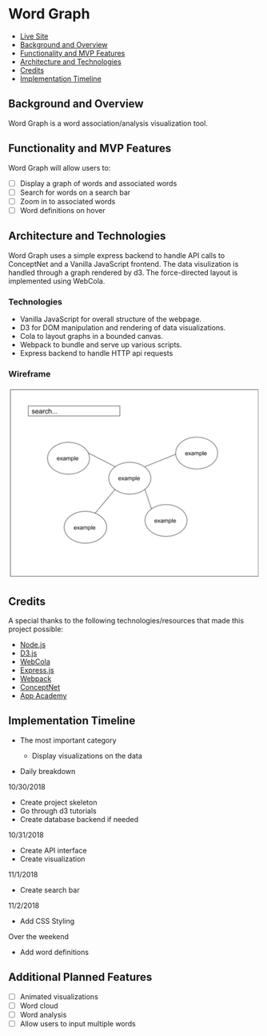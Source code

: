 # Word Graph

* [Live Site](https://word-graph.herokuapp.com/)
* [Background and Overview](#background-and-overview)
* [Functionality and MVP Features](#functionality-and-mvp-features)
* [Architecture and Technologies](#architecture-and-technologies)
* [Credits](#Credits)
* [Implementation Timeline](#implementation-timeline)

## Background and Overview
Word Graph is a word association/analysis visualization tool.

## Functionality and MVP Features

Word Graph will allow users to:
* [ ] Display a graph of words and associated words
* [ ] Search for words on a search bar
* [ ] Zoom in to associated words
* [ ] Word definitions on hover

## Architecture and Technologies
Word Graph uses a simple express backend to handle API calls to ConceptNet and a Vanilla JavaScript frontend. The data visulization is handled through a graph rendered by d3. The force-directed layout is implemented using WebCola.

### Technologies
* Vanilla JavaScript for overall structure of the webpage.
* D3 for DOM manipulation and rendering of data visualizations.
* Cola to layout graphs in a bounded canvas.
* Webpack to bundle and serve up various scripts.
* Express backend to handle HTTP api requests

### Wireframe

<img src="./images/wireframe.png" width="600px"/>

## Credits

A special thanks to the following technologies/resources that made this project possible:
* [Node.js](https://nodejs.org/en/)
* [D3.js](https://d3js.org/)
* [WebCola](https://ialab.it.monash.edu/webcola/)
* [Express.js](https://expressjs.com/)
* [Webpack](https://webpack.js.org/)
* [ConceptNet](http://conceptnet.io/)
* [App Academy](https://www.appacademy.io/)

## Implementation Timeline

* The most important category
  * Display visualizations on the data

* Daily breakdown

10/30/2018
* Create project skeleton
* Go through d3 tutorials
* Create database backend if needed

10/31/2018
* Create API interface
* Create visualization

11/1/2018
* Create search bar

11/2/2018
* Add CSS Styling

Over the weekend
* Add word definitions

## Additional Planned Features
* [ ] Animated visualizations
* [ ] Word cloud
* [ ] Word analysis
* [ ] Allow users to input multiple words
